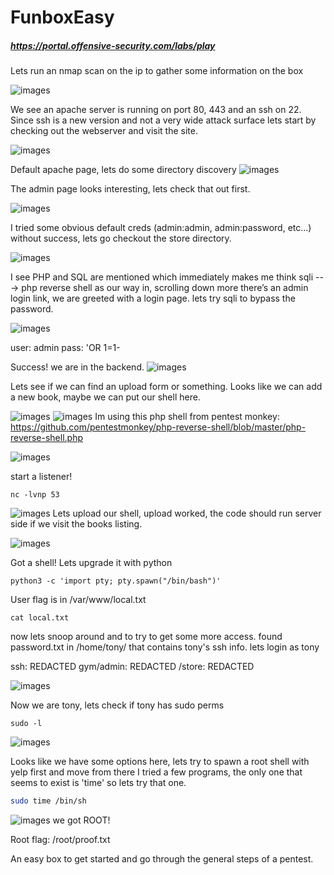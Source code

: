 

# FunboxEasy
##### https://portal.offensive-security.com/labs/play


Lets run an nmap scan on the ip to gather some information on the box

![images](images/1.png)


We see an apache server is running on port 80, 443 and an ssh on 22. 
Since ssh is a new version and not a very wide attack surface lets start 
by checking out the webserver and visit the site. 

![images](images/2.png)

Default apache page, lets do some directory discovery 
![images](images/3.png)

The admin page looks interesting, lets check that out first. 

![images](images/4.png)

I tried some obvious default creds (admin:admin, admin:password, etc...) without
success, lets go checkout the store directory. 

![images](images/5.png)

I see PHP and SQL are mentioned which immediately makes me think sqli ---> php reverse shell as our way in,
scrolling down more there’s an admin login link, we are greeted with a login page.
lets try sqli to bypass the password.

![images](images/6.png)

user: admin
pass: 'OR 1=1-

Success! we are in the backend.
![images](images/7.png)


Lets see if we can find an upload form or something. 
Looks like we can add a new book, maybe we can put our shell here.

![images](images/8.png)
![images](images/9.png)
Im using this php shell from pentest monkey:
https://github.com/pentestmonkey/php-reverse-shell/blob/master/php-reverse-shell.php

![images](images/10.png)

start a listener! 

```shell
nc -lvnp 53
```

![images](images/11.png)
Lets upload our shell, upload worked, the code should run server side if we visit the books listing. 

![images](images/12.png)

Got a shell! Lets upgrade it with python 
```shell
python3 -c 'import pty; pty.spawn("/bin/bash")'
```

User flag is in /var/www/local.txt

```shell
cat local.txt
```

now lets snoop around and to try to get some more access. 
found password.txt in /home/tony/ that contains tony's ssh info. lets login as tony

ssh: REDACTED
gym/admin:  REDACTED
/store: REDACTED

![images](images/13.png)

Now we are tony, lets check if tony has sudo perms 
```shell
sudo -l
```
![images](images/14.png)

Looks like we have some options here, lets try to spawn a root shell with yelp first and move from there
I tried a few programs, the only one that seems to exist is 'time' so lets try that one. 

```bash
sudo time /bin/sh
```

![images](images/15.png)
we got ROOT! 

Root flag: /root/proof.txt

An easy box to get started and go through the general steps of a pentest.
